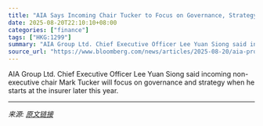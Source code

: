 ```yaml
---
title: "AIA Says Incoming Chair Tucker to Focus on Governance, Strategy"
date: 2025-08-20T22:10:10+08:00
categories: ["finance"]
tags: ["HKG:1299"]
summary: "AIA Group Ltd. Chief Executive Officer Lee Yuan Siong said incoming non-executive chair Mark Tucker will focus on governance and strategy when he starts at the insurer later this year."
source_url: "https://www.bloomberg.com/news/articles/2025-08-20/aia-profitability-gauge-grows-on-stronger-sales-in-hong-kong"
---
```


AIA Group Ltd. Chief Executive Officer Lee Yuan Siong said incoming non-executive chair Mark Tucker will focus on governance and strategy when he starts at the insurer later this year.

---

*来源: [原文链接](https://www.bloomberg.com/news/articles/2025-08-20/aia-profitability-gauge-grows-on-stronger-sales-in-hong-kong)*
